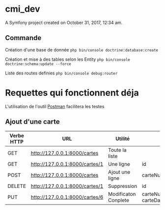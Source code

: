 cmi_dev
=======

A Symfony project created on October 31, 2017, 12:34 am.

## Commande 

Création d'une base de donnée 
`php bin/console doctrine:database:create`

Création et mise à des tables selon les Entity 
`php bin/console doctrine:schema:update --force`

Liste des routes definies
`php bin/console debug:router`



Requettes qui fonctionnent déja
===============================
L'utilisation de l'outil [Postman](https://www.getpostman.com/) facilitera les testes
## Ajout d'une carte
 

 | Verbe HTTP |			URL                  	|     Utilité           |          Paramettres         |
 |------------|---------------------------------|-----------------------|------------------------------|
 |   GET      | http://127.0.0.1:8000/cartes  	|  Toute la liste       |								 |
 |   GET      | http://127.0.0.1:8000/cartes/1	|     Une ligne         |id 							 |
 |   POST     | http://127.0.0.1:8000/cartes    | Ajout une ligne       |carteNumero,carteCode		 |
 |  DELETE    | http://127.0.0.1:8000/cartes/1	|   Suppression         |id 							 |
 |	 PUT      | http://127.0.0.1:8000/cartes/6  |  Modificaton Conplete |carteNumero,\n carteDateDelivrance[year],carteDateDelivrance[month],carteDateDelivrance[day],carteCode